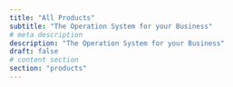 ```yaml
---
title: "All Products"
subtitle: "The Operation System for your Business"
# meta description
description: "The Operation System for your Business"
draft: false
# content section
section: "products"
---
```


